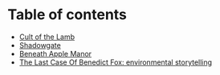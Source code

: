 # Table of contents

* [Cult of the Lamb](README.md)
* [Shadowgate](shadowgate.md)
* [Beneath Apple Manor](beneath-apple-manor.md)
* [The Last Case Of Benedict Fox: environmental storytelling](the-last-case-of-benedict-fox-environmental-storytelling.md)
